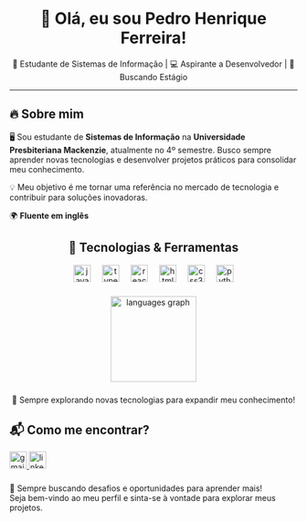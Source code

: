 <h1 align="center">👋 Olá, eu sou Pedro Henrique Ferreira!</h1>

<p align="center">
  🚀 Estudante de Sistemas de Informação | 💻 Aspirante a Desenvolvedor | 🎯 Buscando Estágio
</p>

---

## 🔥 Sobre mim  
🖥️ Sou estudante de **Sistemas de Informação** na **Universidade Presbiteriana Mackenzie**, atualmente no 4º semestre. Busco sempre aprender novas tecnologias e desenvolver projetos práticos para consolidar meu conhecimento.  

💡 Meu objetivo é me tornar uma referência no mercado de tecnologia e contribuir para soluções inovadoras.  

🌍 **Fluente em inglês**  

<h2 align="center">🚀 Tecnologias & Ferramentas  </h2>
<div align="center">
  <img src="https://cdn.jsdelivr.net/gh/devicons/devicon/icons/javascript/javascript-plain.svg" height="30" alt="javascript logo"  />
  <img width="12" />
  <img src="https://cdn.jsdelivr.net/gh/devicons/devicon/icons/typescript/typescript-plain.svg" height="30" alt="typescript logo"  />
  <img width="12" />
  <img src="https://cdn.jsdelivr.net/gh/devicons/devicon/icons/react/react-original.svg" height="30" alt="react logo"  />
  <img width="12" />
  <img src="https://cdn.jsdelivr.net/gh/devicons/devicon/icons/html5/html5-plain.svg" height="30" alt="html5 logo"  />
  <img width="12" />
  <img src="https://cdn.jsdelivr.net/gh/devicons/devicon/icons/css3/css3-plain.svg" height="30" alt="css3 logo"  />
  <img width="12" />
  <img src="https://cdn.jsdelivr.net/gh/devicons/devicon/icons/python/python-original.svg" height="30" alt="python logo"  />
</div>

###

<div align="center">
  <img src="https://github-readme-stats.vercel.app/api/top-langs?username=pedrohenriferreira&locale=en&hide_title=true&layout=compact&card_width=320&langs_count=5&theme=tokyonight&hide_border=false" height="150" alt="languages graph"  />
</div>

###

<p align="center">📌 Sempre explorando novas tecnologias para expandir meu conhecimento!   </p>


## 📬 Como me encontrar? 
<div align="left">
  <a href="https://mail.google.com/mail/u/0/#inbox/FMfcgzQZTVrTxKLqVtRwzvHTxsMGpKDw?compose=DmwnWrRlQqSxQXJRQHtvMshlsCkzbkCWjGCzrzGWGTKdBKGqCPPxWNjKzwZpxxqmcChsQVsvnPjb" target="_blank">
    <img src="https://img.shields.io/static/v1?message=Gmail&logo=gmail&label=&color=D14836&logoColor=white&labelColor=&style=for-the-badge" height="30" alt="gmail logo"  />
  </a>
  <a href="https://www.linkedin.com/in/pedrohenriferreira/" target="_blank">
    <img src="https://img.shields.io/static/v1?message=LinkedIn&logo=linkedin&label=&color=0077B5&logoColor=white&labelColor=&style=for-the-badge" height="30" alt="linkedin logo"  />
  </a>
</div>

###

###

🚀 Sempre buscando desafios e oportunidades para aprender mais!  
Seja bem-vindo ao meu perfil e sinta-se à vontade para explorar meus projetos.  
